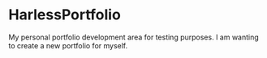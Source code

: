 # HarlessPortfolio
My personal portfolio development area for testing purposes. I am wanting to create a new portfolio for myself.

